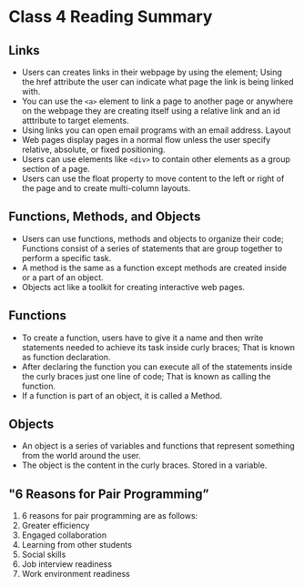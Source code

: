 # Class 4 Reading Summary

## Links
- Users can creates links in their webpage by using the <a> element; Using the href attribute the user can indicate what page the link is being linked with.
- You can use the ```<a>``` element to link a page to another page or anywhere on the webpage they are creating itself using a relative link and an id atttribute to target elements.
- Using links you can open email programs with an email address.
 Layout
- Web pages display pages in a normal flow unless the user specify relative, absolute, or fixed positioning.
- Users can use elements like ```<div>``` to contain other elements as a group section of a page.
- Users can use the float property to move content to the left or right of the page and to create multi-column layouts.

 ## Functions, Methods, and Objects
- Users can use functions, methods and objects to organize their code; Functions consist of a series of statements that are group together to perform a specific task.
- A method is the same as a function except methods are created inside or a part of an object.
- Objects act like a toolkit for creating interactive web pages.
 
## Functions
- To create a function, users have to give it a name and then write statements needed to achieve its task inside curly braces; That is known as function declaration.
- After declaring the function you can execute all of the statements inside the curly braces just one line of code; That is known as calling the function.
- If a function is part of an object, it is called a Method.

 ## Objects
- An object is a series of variables and functions that represent something from the world around the user.
- The object is the content in the curly braces. Stored in a variable.

 ## "6 Reasons for Pair Programming”
1. 6 reasons for pair programming are as follows:
1. Greater efficiency
1. Engaged collaboration
1. Learning from other students
1. Social skills
1. Job interview readiness
1. Work environment readiness